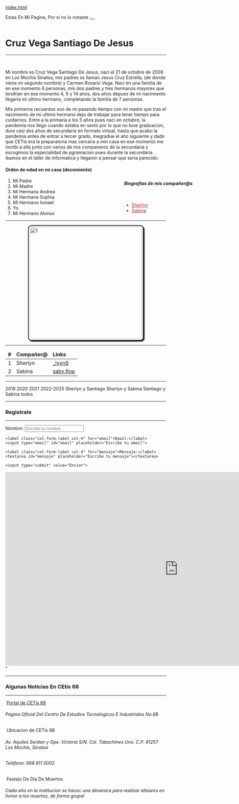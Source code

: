 [index.html](https://github.com/user-attachments/files/23064377/index.html)
<HTML>  

<head>
    <link href="https://cdn.jsdelivr.net/npm/bootstrap@5.3.8/dist/css/bootstrap.min.css" rel="stylesheet" integrity="sha384-sRIl4kxILFvY47J16cr9ZwB07vP4J8+LH7qKQnuqkuIAvNWLzeN8tE5YBujZqJLB" crossorigin="anonymous">
    <link rel="stylesheet" type="text/css" href="css.css">
</head>
<body>
        <div class="alert alert-light alert-dismissible"> <span>Estas En Mi Pagina, Por si no lo notaste </span>
        <button class="btn-close" data-bs-dismiss="alert" aria-label="close"></button></div>
<br>
<h1 style="left: 30%;">Cruz Vega Santiago De Jesus</h1>
<hr>
<br>
<p >Mi nombre es Cruz Vega Santiago De Jesus, naci el 21 de octubre de 2008 en Los Mochis Sinaloa, mis padres se llaman Jesus Cruz Estrella, (de donde viene mi segundo nombre) y Carmen Rosario Vega. Naci en una familia de en ese momento 6 personas, mis dos padres y tres  hermanos mayores que tendrian en ese momento 4, 6 y 14 años, dos años depues de mi nacimiento llegaria mi ultimo hermano, completando la familia de 7 personas.</p>
<p>Mis primeros recuerdos son de mi pasando tiempo con mi madre que tras el nacimiento de mi ultimo hermano dejo de trabajar para tener tiempo para cuidarnos. Entre a la primaria a los 5 años pues naci en octubre, la pandemia nos llego cuando estaba en sexto por lo que no tuve graduacion, dure casi dos años de secundaria en formato virtual, hasta que acabo la pandemia antes de entrar a tercer grado, megradue el año siguiente y dado que CETis era la preparatoria mas cercana a min casa en ese momento me incribi a ella junto con varios de mis companeros de la secundaria y escogimos la especialidad de pgramacion pues durante la secundaria ibamos en el taller de informatica y llegaron a pensar que seria parecido.</p>
<h4>Orden de edad en mi casa (decresiente) </h4>
<div class="container-fluid"><ol type="1"  >
    <li>Mi Padre </li>
    <li>Mi Madre </li>
    <li>Mi Hermana Andrea </li>
    <li>Mi Hermana Sophia </li>
    <li>Mi Hermano Ismael </li>
    <li>Yo </li>
    <li>Mi Hermano Alonso </li>
</ol></div>
<div><h5 style="font-weight: bold; position: absolute; left: 600px; top: 596px;">Biografias de mis compañer@s </h5><div>
<ul style="position: absolute; left: 600px; top: 670px;">
    <li style="color: brown;"><a href="https://bootstrap-6rcl.onrender.com" style="color: brown;">Sherlyn</a></li>
    <li style="color: brown;"><a href="https://bootstrap-jimin.onrender.com" style="color: brown;">Sabina</a></li>
</ul>
<hr>
<img src="1.JPG" alt="1" width="350" height="auto" class="w-30 mx-auto" style=" display: block;margin: auto;   border-radius: 3%;   box-shadow: 3px 3px 3px;   border: 2px solid black;   padding: 4px">
<hr>
<table class="container-fluid table">
    <thead>
        <tr class="table-light">
            <td style="font-weight: bold;">#</td>
        <td style="font-weight: bold;">Compañer@</td>
        <td style="font-weight: bold;">Links</td>
    </tr>
    </thead>
    <tbody>
    <tr class="table-dark">
        <td>1</td>
        <td> Sherlyn</td>
        <td><a href="https://www.instagram.com/_lyyn8">_lyyn8</a></td>
    </tr>
    <tr class="table-dark">
        <td>2</td>
        <td> Sabina</td>
        <td><a href="https://www.instagram.com/saby.flop?igsh=MXgxYzgyaXA3a291MQ">saby.flop</a></td>
    </tr>
</tbody>
</table>
<hr>
<span class="container">
    <span class="row">
        <span class="col border">2019</span>
        <span class="col border">2020</span>
        <span class="col border">2021</span>
        <span class="col border">2022-2025</span>
    </span>
    <span class="row">
        <span class="col-12 col-md-6 col-lg-3 border">Sherlyn y Santiago</span>
        <span class="col-12 col-md-6 col-lg-3 border">Sherlyn y Sabina</span>
        <span class="col-12 col-md-6 col-lg-3 border"> Santiago y Sabina</span>
        <span class="col-12 col-md-6 col-lg-3 border">todos</span>
    </span>
</span>
<hr>
<h3 style="font-weight: bold;" class="container-fluid">Registrate</h3>
<hr>
    <form class="container-fluid" action="">
    <label class="col-form-label col-4" for="nombre">Nombre:</label>
    <input type="text" id="nombre" placeholder="Escribe tu nombre">
  
    <label class="col-form-label col-4" for="email">Email:</label>
    <input type="email" id="email" placeholder="Escribe tu email">
  
    <label class="col-form-label col-4" for="mensaje">Mensaje:</label>
    <textarea id="mensaje" placeholder="Escribe tu mensaje"></textarea>

    <input type="submit" value="Enviar">
  </form>
 
<iframe class="container-fluid" width="1080" height="608" src="https://www.youtube.com/embed/dVijtMr3o28" title="CETis 68 inaugura techumbre deportiva" frameborder="0" allow="accelerometer; autoplay; clipboard-write; encrypted-media; gyroscope; picture-in-picture; web-share" referrerpolicy="strict-origin-when-cross-origin" allowfullscreen></iframe>"
<hr>
<h3 style="font-weight: bold;" class="container-fluid">Algunas Noticias En CEtis 68</h3>
<hr>
<div class="d-flex">
<span class="container py-4 " style="display: block; float: left;">
    <span class="card" style="width: 18rem;">
        <img class="card-img-top" src="2.jpg" alt="">
        <span class="card-body">
            <h8 class="h5 card-title"><a href="https://portal.cetis68.edu.mx/">Portal de CETis 68</a></h1>
            <h6>Pagina Oficial Del Centro De Estudios Tecnologicos E Industriales No.68</h6>
            </span>
        </span>
    </span>
 <span class="container py-4"style=" float: left;">
    <span class="card" style="width: 18rem;" >
        <img class="card-img-top" src="3.jpeg" alt="" >
        <span class="card-body">
            <h8 class="h5 card-title">Ubicacion de CETis 68</h1>
            <h6>Av. Aquiles Serdan y Gpe. Victoria S/N. Col. Tabachines Uno. C.P. 81257  Los Mochis, Sinaloa
                    <h6> Teléfono: 668 811 0002</h6>
            </span>
        </span>
    </span>
 <span class="container py-4" style="display: block; float: left; ">
    <span class="card" style="width: 18rem;">
        <img class="card-img-top" src="4.jpg" alt="">
        <span class="card-body">
            <h8 class="h5 card-title">Festejo De Dia De Muertos</h1>
            <h6>Cada año en la institucion se hacec una dinamica para realizar alteares en honor a los muertos, de forma grupal</h6>
            </span>
        </span>
    </span>
</div>
<script src="https://cdn.jsdelivr.net/npm/bootstrap@5.3.8/dist/js/bootstrap.bundle.min.js" integrity="sha384-FKyoEForCGlyvwx9Hj09JcYn3nv7wiPVlz7YYwJrWVcXK/BmnVDxM+D2scQbITxI" crossorigin="anonymous"></script>
</body>
</HTML>
